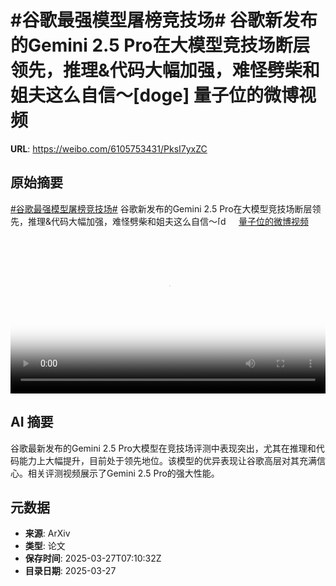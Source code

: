 # #谷歌最强模型屠榜竞技场# 谷歌新发布的Gemini 2.5 Pro在大模型竞技场断层领先，推理&代码大幅加强，难怪劈柴和姐夫这么自信～[doge] 量子位的微博视频

**URL**: https://weibo.com/6105753431/PksI7yxZC

## 原始摘要

<a href="https://m.weibo.cn/search?containerid=231522type%3D1%26t%3D10%26q%3D%23%E8%B0%B7%E6%AD%8C%E6%9C%80%E5%BC%BA%E6%A8%A1%E5%9E%8B%E5%B1%A0%E6%A6%9C%E7%AB%9E%E6%8A%80%E5%9C%BA%23&amp;extparam=%23%E8%B0%B7%E6%AD%8C%E6%9C%80%E5%BC%BA%E6%A8%A1%E5%9E%8B%E5%B1%A0%E6%A6%9C%E7%AB%9E%E6%8A%80%E5%9C%BA%23" data-hide=""><span class="surl-text">#谷歌最强模型屠榜竞技场#</span></a> 谷歌新发布的Gemini 2.5 Pro在大模型竞技场断层领先，推理&amp;代码大幅加强，难怪劈柴和姐夫这么自信～<span class="url-icon"><img alt="[doge]" src="https://h5.sinaimg.cn/m/emoticon/icon/others/d_doge-be7f768d78.png" style="width:1em; height:1em;" referrerpolicy="no-referrer"></span> <a href="https://video.weibo.com/show?fid=1034:5148767197003840" data-hide=""><span class="url-icon"><img style="width: 1rem;height: 1rem" src="https://h5.sinaimg.cn/upload/2015/09/25/3/timeline_card_small_video_default.png" referrerpolicy="no-referrer"></span><span class="surl-text">量子位的微博视频</span></a> <br clear="both"><div style="clear: both"></div><video controls="controls" poster="https://tvax1.sinaimg.cn/orj480/006Fd7o3ly1hzvcuw8ysmj30u01hcn35.jpg" style="width: 100%"><source src="https://f.video.weibocdn.com/o0/PwDVnOmhlx08mZXJyWI801041200cQ8C0E010.mp4?label=mp4_720p&amp;template=720x1280.24.0&amp;ori=0&amp;ps=1CwnkDw1GXwCQx&amp;Expires=1743062958&amp;ssig=PSQaJEpZEs&amp;KID=unistore,video"><source src="https://f.video.weibocdn.com/o0/kE2T4tlFlx08mZXJqnYs010412007ILT0E010.mp4?label=mp4_hd&amp;template=540x960.24.0&amp;ori=0&amp;ps=1CwnkDw1GXwCQx&amp;Expires=1743062958&amp;ssig=tIL%2FaSvMc0&amp;KID=unistore,video"><source src="https://f.video.weibocdn.com/o0/vKnzxbWolx08mZXJgPk4010412004cmq0E010.mp4?label=mp4_ld&amp;template=360x640.24.0&amp;ori=0&amp;ps=1CwnkDw1GXwCQx&amp;Expires=1743062958&amp;ssig=QWDdBcu9Kx&amp;KID=unistore,video"><p>视频无法显示，请前往<a href="https://video.weibo.com/show?fid=1034%3A5148767197003840" target="_blank" rel="noopener noreferrer">微博视频</a>观看。</p></video>

## AI 摘要

谷歌最新发布的Gemini 2.5 Pro大模型在竞技场评测中表现突出，尤其在推理和代码能力上大幅提升，目前处于领先地位。该模型的优异表现让谷歌高层对其充满信心。相关评测视频展示了Gemini 2.5 Pro的强大性能。

## 元数据

- **来源**: ArXiv
- **类型**: 论文
- **保存时间**: 2025-03-27T07:10:32Z
- **目录日期**: 2025-03-27
